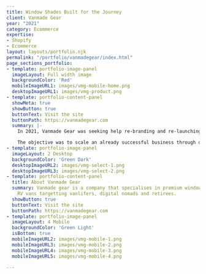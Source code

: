 ```yaml
---
title: Window Shades Built for the Journey
client: Vanmade Gear
year: "2021"
category: Ecommerce
expertise:
- Shopify
- Ecommerce
layout: layouts/portfolio.njk
permalink: "/portfolio/vanmadegear/index.html"
page_sections_portfolio:
- template: portfolio-image-panel
  imageLayout: Full width image
  backgroundColor: 'Red'
  mobileImageURL1: images/vmg-mobile-home.png
  desktopImageURL1: images/vmg-product.png
- template: portfolio-content-panel
  showMeta: true
  showButton: true
  buttonText: Visit the site
  buttonPath: https://vanmadegear.com
  summary: |-
    In 2021, Vanmade Gear was seeking help re-branding and re-launching their existing eCommerce site that was built on wooCommerce. Tway was brought in to replace an under-performing development team, and to bring to life the new brand vision on the Shopify platform.

    The objective was to scale an already successful business through driving sales, increasing taffic and growing brand awareness.
- template: portfolio-image-panel
  imageLayout: 2 Desktop
  backgroundColor: 'Green Dark'
  desktopImageURL2: images/vmg-select-1.png
  desktopImageURL3: images/vmg-select-2.png
- template: portfolio-content-panel
  title: About Vanmade Gear
  summary: Vanmade gear is a company that specialises in premium window shades for
    RV vans targetting vanlifers, digital nomads and retirees.
  showButton: true
  buttonText: Visit the site
  buttonPath: https://vanmadegear.com
- template: portfolio-image-panel
  imageLayout: 4 Mobile
  backgroundColor: 'Green Light'
  isBottom: true
  mobileImageURL2: images/vmg-mobile-1.png
  mobileImageURL3: images/vmg-mobile-2.png
  mobileImageURL4: images/vmg-mobile-3.png
  mobileImageURL5: images/vmg-mobile-4.png

---
```

